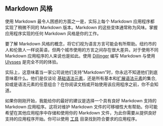 ## Markdown 风格

使用 Markdown 最令人困惑的方面之一是，实际上每个 Markdown 应用程序都实现了稍微不同的 Markdown 版本。Markdown 的这些变体通常称为风味。掌握应用程序实现的任何 Markdown 风格是你的工作。

要了解 Markdown 风格的概念，将它们视为语言方言可能会有所帮助。纽约市的人和伦敦人一样说英语，但两个城市使用的方言之间存在很大差异。对于使用不同 Markdown 应用程序的人来说也是如此。使用 [Dillinger](/tools/dillinger/) 编写 Markdown 与使用 [Ulysses](/tools/ulysses/) 是完全不同的体验。

实际上，这意味着当一家公司说他们支持“Markdown”时，你永远不知道他们到底意味着什么。他们是仅谈论 [基础语法元素](/basic-syntax/)，还是所有基本和[扩展语法元素](/extended-syntax/)的集合, 抑或是语法元素的任意组合？在你阅读文档或开始使用该应用程序之前，你不会知道。

如果你刚刚开始，我能给你的最好的建议是选择一个具有良好 Markdown 支持的 Markdown 应用程序。这将对维护 Markdown 文件的可移植性大有帮助。你可能希望在其他应用程序中存储和使用你的 Markdown 文件，为此你需要从提供良好支持的应用程序开始。你可以使用 [工具](/tools/) 目录找到符合要求的应用程序。

